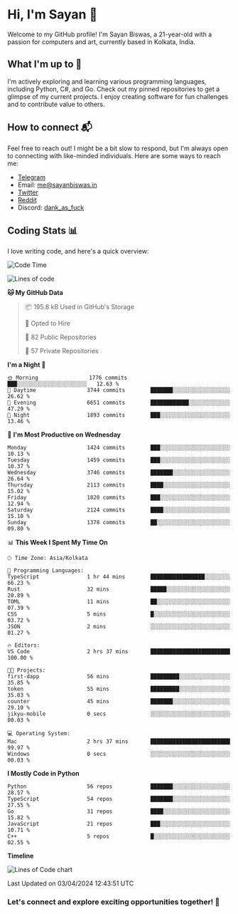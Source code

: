# Hi, I'm Sayan 👋

Welcome to my GitHub profile! I'm Sayan Biswas, a 21-year-old with a passion for computers and art, currently based in Kolkata, India.

## What I'm up to 🚀

I'm actively exploring and learning various programming languages, including Python, C#, and Go. Check out my pinned repositories to get a glimpse of my current projects. I enjoy creating software for fun challenges and to contribute value to others.

## How to connect 📬

Feel free to reach out! I might be a bit slow to respond, but I'm always open to connecting with like-minded individuals. Here are some ways to reach me:

- [Telegram](https://t.me/dank_as_fuck)
- Email: [me@sayanbiswas.in](mailto:me@sayanbiswas.in)
- [Twitter](https://twitter.com/TheDankDel)
- [Reddit](https://www.reddit.com/user/dank_as_fuck_/)
- Discord: [dank_as_fuck](https://discordapp.com/users/506536929152466945)

## Coding Stats 📊

I love writing code, and here's a quick overview:

<!--START_SECTION:waka-->
![Code Time](http://img.shields.io/badge/Code%20Time-1%2C582%20hrs%207%20mins-blue)

![Lines of code](https://img.shields.io/badge/From%20Hello%20World%20I%27ve%20Written-7.8%20million%20lines%20of%20code-blue)

**🐱 My GitHub Data** 

> 📦 195.8 kB Used in GitHub's Storage 
 > 
> 💼 Opted to Hire
 > 
> 📜 82 Public Repositories 
 > 
> 🔑 57 Private Repositories 
 > 
**I'm a Night 🦉** 

```text
🌞 Morning                1776 commits        ███░░░░░░░░░░░░░░░░░░░░░░   12.63 % 
🌆 Daytime                3744 commits        ███████░░░░░░░░░░░░░░░░░░   26.62 % 
🌃 Evening                6651 commits        ████████████░░░░░░░░░░░░░   47.29 % 
🌙 Night                  1893 commits        ███░░░░░░░░░░░░░░░░░░░░░░   13.46 % 
```
📅 **I'm Most Productive on Wednesday** 

```text
Monday                   1424 commits        ███░░░░░░░░░░░░░░░░░░░░░░   10.13 % 
Tuesday                  1459 commits        ███░░░░░░░░░░░░░░░░░░░░░░   10.37 % 
Wednesday                3746 commits        ███████░░░░░░░░░░░░░░░░░░   26.64 % 
Thursday                 2113 commits        ████░░░░░░░░░░░░░░░░░░░░░   15.02 % 
Friday                   1820 commits        ███░░░░░░░░░░░░░░░░░░░░░░   12.94 % 
Saturday                 2124 commits        ████░░░░░░░░░░░░░░░░░░░░░   15.10 % 
Sunday                   1378 commits        ██░░░░░░░░░░░░░░░░░░░░░░░   09.80 % 
```


📊 **This Week I Spent My Time On** 

```text
🕑︎ Time Zone: Asia/Kolkata

💬 Programming Languages: 
TypeScript               1 hr 44 mins        █████████████████░░░░░░░░   66.23 % 
Rust                     32 mins             █████░░░░░░░░░░░░░░░░░░░░   20.89 % 
TOML                     11 mins             ██░░░░░░░░░░░░░░░░░░░░░░░   07.39 % 
CSS                      5 mins              █░░░░░░░░░░░░░░░░░░░░░░░░   03.72 % 
JSON                     2 mins              ░░░░░░░░░░░░░░░░░░░░░░░░░   01.27 % 

🔥 Editors: 
VS Code                  2 hrs 37 mins       █████████████████████████   100.00 % 

🐱‍💻 Projects: 
first-dapp               56 mins             █████████░░░░░░░░░░░░░░░░   35.85 % 
token                    55 mins             █████████░░░░░░░░░░░░░░░░   35.03 % 
counter                  45 mins             ███████░░░░░░░░░░░░░░░░░░   29.10 % 
jikyu-mobile             0 secs              ░░░░░░░░░░░░░░░░░░░░░░░░░   00.03 % 

💻 Operating System: 
Mac                      2 hrs 37 mins       █████████████████████████   99.97 % 
Windows                  0 secs              ░░░░░░░░░░░░░░░░░░░░░░░░░   00.03 % 
```

**I Mostly Code in Python** 

```text
Python                   56 repos            ███████░░░░░░░░░░░░░░░░░░   28.57 % 
TypeScript               54 repos            ███████░░░░░░░░░░░░░░░░░░   27.55 % 
Go                       31 repos            ████░░░░░░░░░░░░░░░░░░░░░   15.82 % 
JavaScript               21 repos            ███░░░░░░░░░░░░░░░░░░░░░░   10.71 % 
C++                      5 repos             █░░░░░░░░░░░░░░░░░░░░░░░░   02.55 % 
```



**Timeline**

![Lines of Code chart](https://raw.githubusercontent.com/Dank-del/Dank-del/main/assets/bar_graph.png)


 Last Updated on 03/04/2024 12:43:51 UTC
<!--END_SECTION:waka-->

### Let's connect and explore exciting opportunities together! 🚀
